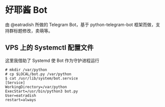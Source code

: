 # 好耶酱 Bot

由 @eatradish 所做的 Telegram Bot，基于 python-telegram-bot 框架而做，支持群标题修改，卖萌等。 

## VPS 上的 Systemctl 配置文件

这里我借助了 Systemd 使 Bot 作为守护进程运行


```
# mkdir /var/python
# cp $LOCAL/bot.py /var/python
$ cat /usr/lib/system/bot.service
[Service]
WorkingDirectory=/var/python
ExecStart=/usr/bin/python3 bot.py
User=eatradish
restart=always
```


